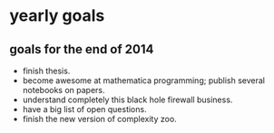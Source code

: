 yearly goals
==

goals for the end of 2014
--
 * finish thesis.
 * become awesome at mathematica programming; publish several notebooks on papers.
 * understand completely this black hole firewall business.
 * have a big list of open questions.
 * finish the new version of complexity zoo.
